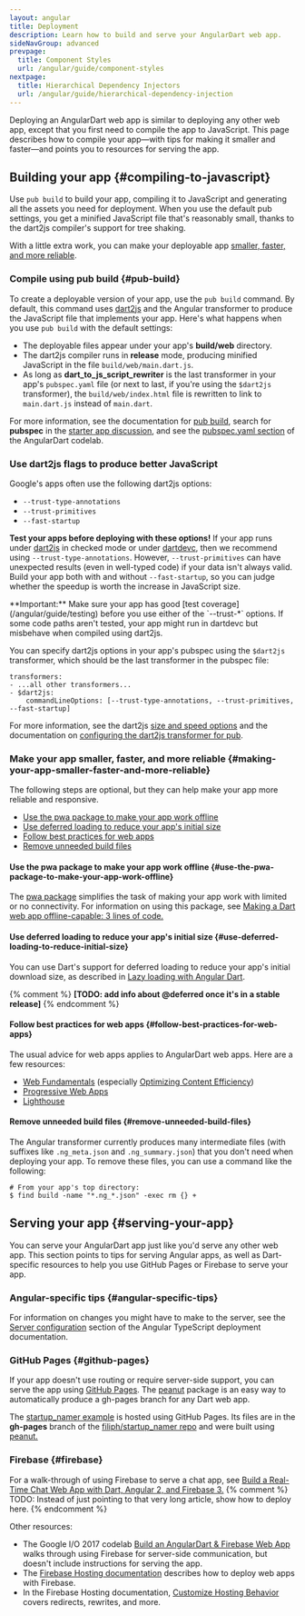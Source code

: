 ```yaml
---
layout: angular
title: Deployment
description: Learn how to build and serve your AngularDart web app.
sideNavGroup: advanced
prevpage:
  title: Component Styles
  url: /angular/guide/component-styles
nextpage:
  title: Hierarchical Dependency Injectors
  url: /angular/guide/hierarchical-dependency-injection
---
```

Deploying an AngularDart web app is similar to deploying any other web app,
except that you first need to compile the app to JavaScript.
This page describes how to compile your app—with
tips for making it smaller and faster—and
points you to resources for serving the app.


## Building your app {#compiling-to-javascript}

Use `pub build` to build your app,
compiling it to JavaScript and generating all the assets
you need for deployment.
When you use the default pub settings,
you get a minified JavaScript file that's reasonably small,
thanks to the dart2js compiler's support for tree shaking.

With a little extra work, you can make your deployable app
[smaller, faster, and more reliable](#making-your-app-smaller-faster-and-more-reliable).


### Compile using pub build {#pub-build}

To create a deployable version of your app, use the `pub build` command.
By default, this command uses
[dart2js](/tools/dart2js) and the Angular transformer to
produce the JavaScript file that implements your app. 
Here's what happens when you use `pub build` with the default settings:

* The deployable files appear under your app's **build/web** directory.
* The dart2js compiler runs in **release** mode,
  producing minified JavaScript in the file `build/web/main.dart.js`.
* As long as **dart_to_js_script_rewriter** is
  the last transformer in your app's `pubspec.yaml` file
  (or next to last, if you're using the `$dart2js` transformer),
  the `build/web/index.html` file is rewritten to link to `main.dart.js`
  instead of `main.dart`.

For more information, see the documentation for
[pub build](/tools/pub/pub-build),
search for **pubspec** in the
[starter app discussion](/angular/tutorial/toh-pt0), and see the
[pubspec.yaml section](/codelabs/ng2/1-skeleton#pubspecyaml)
of the AngularDart codelab.


### Use dart2js flags to produce better JavaScript

Google's apps often use the following dart2js options:

* `--trust-type-annotations`
* `--trust-primitives`
* `--fast-startup`

**Test your apps before deploying with these options!**
If your app runs under [dart2js](/tools/dart2js) in checked mode
or under [dartdevc](/tools/dartdevc),
then we recommend using `--trust-type-annotations`.
However, `--trust-primitives` can have unexpected results
(even in well-typed code) if your data isn't always valid.
Build your app both with and without `--fast-startup`,
so you can judge whether the speedup is worth the increase in JavaScript size.

<aside class="alert alert-warning" markdown="1">
**Important:**
Make sure your app has good [test coverage](/angular/guide/testing)
before you use either of the `--trust-*` options.
If some code paths aren't tested,
your app might run in dartdevc but
misbehave when compiled using dart2js.
</aside>

You can specify dart2js options in your app's pubspec
using the `$dart2js` transformer,
which should be the last transformer in the pubspec file:

```
transformers:
- ...all other transformers...
- $dart2js:
    commandLineOptions: [--trust-type-annotations, --trust-primitives, --fast-startup]
```

For more information, see the dart2js
[size and speed options](/tools/dart2js#size-and-speed-options) and
the documentation on
[configuring the dart2js transformer for pub](/tools/pub/dart2js-transformer).


### Make your app smaller, faster, and more reliable {#making-your-app-smaller-faster-and-more-reliable}

The following steps are optional,
but they can help make your app more reliable and responsive.

* [Use the pwa package to make your app work offline](#use-the-pwa-package-to-make-your-app-work-offline)
* [Use deferred loading to reduce your app's initial size](#use-deferred-loading-to-reduce-initial-size)
* [Follow best practices for web apps](#follow-best-practices-for-web-apps)
* [Remove unneeded build files](#remove-unneeded-build-files)


#### Use the pwa package to make your app work offline {#use-the-pwa-package-to-make-your-app-work-offline}

The [pwa package](https://pub.dartlang.org/packages/pwa) simplifies the task of
making your app work with limited or no connectivity.
For information on using this package, see
[Making a Dart web app offline-capable: 3 lines of code.](https://medium.com/dartlang/making-a-dart-web-app-offline-capable-3-lines-of-code-e980010a7815)


#### Use deferred loading to reduce your app's initial size {#use-deferred-loading-to-reduce-initial-size}

You can use Dart's support for deferred loading to
reduce your app's initial download size, as described in
[Lazy loading with Angular Dart](https://medium.com/@matanlurey/lazy-loading-with-angular-dart-14f58004f988).

{% comment %}
**[TODO: add info about @deferred once it's in a stable release]**
{% endcomment %}


#### Follow best practices for web apps {#follow-best-practices-for-web-apps}

The usual advice for web apps applies to AngularDart web apps.
Here are a few resources:

* [Web Fundamentals](https://developers.google.com/web/fundamentals/) (especially [Optimizing Content Efficiency](https://developers.google.com/web/fundamentals/performance/optimizing-content-efficiency/))
* [Progressive Web Apps](https://developers.google.com/web/progressive-web-apps/)
* [Lighthouse](https://developers.google.com/web/tools/lighthouse/)


#### Remove unneeded build files {#remove-unneeded-build-files}

The Angular transformer currently produces many intermediate
files (with suffixes like `.ng_meta.json` and `.ng_summary.json`)
that you don't need when deploying your app.
To remove these files, you can use a command like the following:

```shell
# From your app's top directory:
$ find build -name "*.ng_*.json" -exec rm {} +
```


## Serving your app {#serving-your-app}

You can serve your AngularDart app just like you'd serve any other web app.
This section points to tips for serving Angular apps,
as well as Dart-specific resources to help you use GitHub Pages or Firebase
to serve your app.


### Angular-specific tips {#angular-specific-tips}

For information on changes you might have to make to the server, see the
[Server configuration](https://angular.io/guide/deployment#server-configuration)
section of the Angular TypeScript deployment documentation.


### GitHub Pages {#github-pages}

If your app doesn't use routing or require server-side support,
you can serve the app using [GitHub Pages](https://pages.github.com/).
The [peanut](https://pub.dartlang.org/packages/peanut) package is
an easy way to automatically produce a gh-pages branch for any Dart web app.

The [startup_namer example](https://filiph.github.io/startup_namer/)
is hosted using GitHub Pages.
Its files are in the **gh-pages** branch of the
[filiph/startup_namer repo](https://github.com/filiph/startup_namer)
and were built using [peanut.](https://pub.dartlang.org/packages/peanut)


### Firebase {#firebase}

For a walk-through of using Firebase to serve a chat app, see
[Build a Real-Time Chat Web App with Dart, Angular 2, and Firebase 3.](http://dart.academy/build-a-real-time-chat-web-app-with-dart-angular-2-and-firebase-3/)
{% comment %}
TODO: Instead of just pointing to that very long article,
show how to deploy here.
{% endcomment %}

Other resources:

* The Google I/O 2017 codelab
  [Build an AngularDart & Firebase Web App](https://codelabs.developers.google.com/codelabs/angulardart-firebase-web-app/)
  walks through using Firebase for server-side communication,
  but doesn't include instructions for serving the app.
* The [Firebase Hosting documentation](https://firebase.google.com/docs/hosting/)
  describes how to deploy web apps with Firebase.
* In the Firebase Hosting documentation,
  [Customize Hosting Behavior](https://firebase.google.com/docs/hosting/url-redirects-rewrites)
  covers redirects, rewrites, and more.
